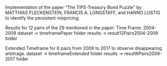 

Implementation of the paper "The TIPS-Treasury Bond Puzzle" by MATTHIAS FLECKENSTEIN, FRANCIS A. LONGSTAFF, and HANNO LUSTIG to identify the persistent mispricing.

Results for 12 pairs of the 29 mentioned in the paper: Time Frame: 2004-2009
dataset -> timeframePaper folder
results -> result12Pairs2004-2009 folder

Extended Timeframe for 6 pairs from 2009 to 2017 to observe disappearing arbitrage.
dataset -> timeframeExtended folder
results -> result6Pairs2009-2017 folder


